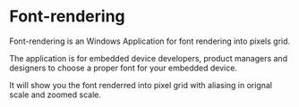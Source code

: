 # Font-rendering

Font-rendering is an Windows Application for font rendering into pixels grid.

The application is for embedded device developers, product managers and designers to choose a proper font for your embedded device.

It will show you the font renderred into pixel grid with aliasing in orignal scale and zoomed scale.
